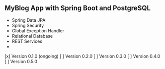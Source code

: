## MyBlog App with Spring Boot and PostgreSQL

- Spring Data JPA
- Spring Security
- Global Exception Handler
- Relational Database
- REST Services
- 

[x] Version 0.1.0 (ongoing)
[ ] Version 0.2.0
[ ] Version 0.3.0
[ ] Version 0.4.0
[ ] Version 0.5.0
